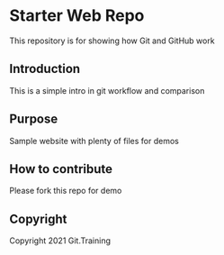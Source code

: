 # Starter Web Repo

This repository is for showing how Git and GitHub work

## Introduction
This is a simple intro in git workflow and comparison

## Purpose

Sample website with plenty of files for demos

## How to contribute
Please fork this repo for demo

## Copyright
Copyright 2021 Git.Training